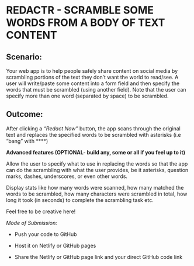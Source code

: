 # REDACTR - SCRAMBLE SOME WORDS FROM A BODY OF TEXT CONTENT

## Scenario:
Your web app is to help people safely share content on social media by scrambling portions of the text they don’t want the world to read/see. A user will write/paste some content into a form field and then specify the words that must be scrambled (using another field). Note that the user can specify more than one word (separated by space) to be scrambled.

## Outcome:
After clicking a *“Redact Now”* button, the app scans through the original text and replaces the specified words to be scrambled with asterisks (i.e “bang” with ****)


**Advanced features (OPTIONAL- build any, some or all if you feel up to it)**

Allow the user to specify what to use in replacing the words so that the app can do the scrambling with what the user provides, be it asterisks, question marks, dashes, underscores, or even other words.


Display stats like how many words were scanned, how many matched the words to be scrambled, how many characters were scrambled in total, how long it took (in seconds) to complete the scrambling task etc. 


Feel free to be creative here!


*Mode of Submission:*

- Push your code to GitHub

- Host it on Netlify or GitHub pages

- Share the Netlify or GitHub page link and your direct GitHub code link
